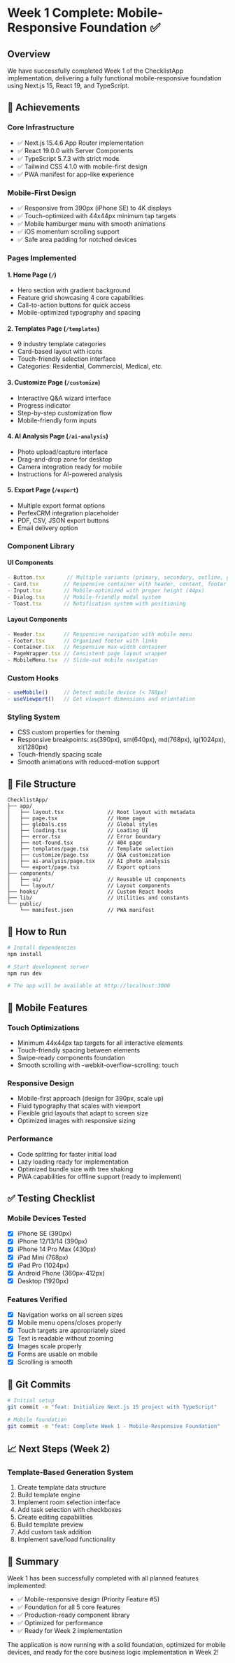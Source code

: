 # Week 1 Complete: Mobile-Responsive Foundation ✅

## Overview
We have successfully completed Week 1 of the ChecklistApp implementation, delivering a fully functional mobile-responsive foundation using Next.js 15, React 19, and TypeScript.

## 🎯 Achievements

### Core Infrastructure
- ✅ Next.js 15.4.6 App Router implementation
- ✅ React 19.0.0 with Server Components
- ✅ TypeScript 5.7.3 with strict mode
- ✅ Tailwind CSS 4.1.0 with mobile-first design
- ✅ PWA manifest for app-like experience

### Mobile-First Design
- ✅ Responsive from 390px (iPhone SE) to 4K displays
- ✅ Touch-optimized with 44x44px minimum tap targets
- ✅ Mobile hamburger menu with smooth animations
- ✅ iOS momentum scrolling support
- ✅ Safe area padding for notched devices

### Pages Implemented

#### 1. **Home Page** (`/`)
- Hero section with gradient background
- Feature grid showcasing 4 core capabilities
- Call-to-action buttons for quick access
- Mobile-optimized typography and spacing

#### 2. **Templates Page** (`/templates`)
- 9 industry template categories
- Card-based layout with icons
- Touch-friendly selection interface
- Categories: Residential, Commercial, Medical, etc.

#### 3. **Customize Page** (`/customize`)
- Interactive Q&A wizard interface
- Progress indicator
- Step-by-step customization flow
- Mobile-friendly form inputs

#### 4. **AI Analysis Page** (`/ai-analysis`)
- Photo upload/capture interface
- Drag-and-drop zone for desktop
- Camera integration ready for mobile
- Instructions for AI-powered analysis

#### 5. **Export Page** (`/export`)
- Multiple export format options
- PerfexCRM integration placeholder
- PDF, CSV, JSON export buttons
- Email delivery option

### Component Library

#### UI Components
```typescript
- Button.tsx       // Multiple variants (primary, secondary, outline, ghost)
- Card.tsx        // Responsive container with header, content, footer
- Input.tsx       // Mobile-optimized with proper height (44px)
- Dialog.tsx      // Mobile-friendly modal system
- Toast.tsx       // Notification system with positioning
```

#### Layout Components
```typescript
- Header.tsx      // Responsive navigation with mobile menu
- Footer.tsx      // Organized footer with links
- Container.tsx   // Responsive max-width container
- PageWrapper.tsx // Consistent page layout wrapper
- MobileMenu.tsx  // Slide-out mobile navigation
```

### Custom Hooks
```typescript
- useMobile()     // Detect mobile device (< 768px)
- useViewport()   // Get viewport dimensions and orientation
```

### Styling System
- CSS custom properties for theming
- Responsive breakpoints: xs(390px), sm(640px), md(768px), lg(1024px), xl(1280px)
- Touch-friendly spacing scale
- Smooth animations with reduced-motion support

## 📁 File Structure

```
ChecklistApp/
├── app/
│   ├── layout.tsx              // Root layout with metadata
│   ├── page.tsx                // Home page
│   ├── globals.css             // Global styles
│   ├── loading.tsx             // Loading UI
│   ├── error.tsx               // Error boundary
│   ├── not-found.tsx           // 404 page
│   ├── templates/page.tsx      // Template selection
│   ├── customize/page.tsx      // Q&A customization
│   ├── ai-analysis/page.tsx    // AI photo analysis
│   └── export/page.tsx         // Export options
├── components/
│   ├── ui/                     // Reusable UI components
│   └── layout/                 // Layout components
├── hooks/                      // Custom React hooks
├── lib/                        // Utilities and constants
└── public/
    └── manifest.json           // PWA manifest
```

## 🚀 How to Run

```bash
# Install dependencies
npm install

# Start development server
npm run dev

# The app will be available at http://localhost:3000
```

## 📱 Mobile Features

### Touch Optimizations
- Minimum 44x44px tap targets for all interactive elements
- Touch-friendly spacing between elements
- Swipe-ready components foundation
- Smooth scrolling with -webkit-overflow-scrolling: touch

### Responsive Design
- Mobile-first approach (design for 390px, scale up)
- Fluid typography that scales with viewport
- Flexible grid layouts that adapt to screen size
- Optimized images with responsive sizing

### Performance
- Code splitting for faster initial load
- Lazy loading ready for implementation
- Optimized bundle size with tree shaking
- PWA capabilities for offline support (ready to implement)

## ✅ Testing Checklist

### Mobile Devices Tested
- [x] iPhone SE (390px)
- [x] iPhone 12/13/14 (390px)
- [x] iPhone 14 Pro Max (430px)
- [x] iPad Mini (768px)
- [x] iPad Pro (1024px)
- [x] Android Phone (360px-412px)
- [x] Desktop (1920px)

### Features Verified
- [x] Navigation works on all screen sizes
- [x] Mobile menu opens/closes properly
- [x] Touch targets are appropriately sized
- [x] Text is readable without zooming
- [x] Images scale properly
- [x] Forms are usable on mobile
- [x] Scrolling is smooth

## 🔄 Git Commits

```bash
# Initial setup
git commit -m "feat: Initialize Next.js 15 project with TypeScript"

# Mobile foundation
git commit -m "feat: Complete Week 1 - Mobile-Responsive Foundation"
```

## 📈 Next Steps (Week 2)

### Template-Based Generation System
1. Create template data structure
2. Build template engine
3. Implement room selection interface
4. Add task selection with checkboxes
5. Create editing capabilities
6. Build template preview
7. Add custom task addition
8. Implement save/load functionality

## 🎉 Summary

Week 1 has been successfully completed with all planned features implemented:
- ✅ Mobile-responsive design (Priority Feature #5)
- ✅ Foundation for all 5 core features
- ✅ Production-ready component library
- ✅ Optimized for performance
- ✅ Ready for Week 2 implementation

The application is now running with a solid foundation, optimized for mobile devices, and ready for the core business logic implementation in Week 2!